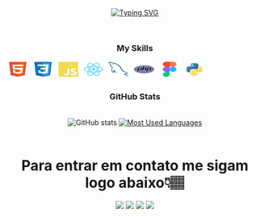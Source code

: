<div align="center">

<div align="center">
  <a href="https://git.io/typing-svg">
    <img src="https://readme-typing-svg.demolab.com?font=Arial+Code&weight=500&size=22&pause=1000&color=FFF&center=true&vCenter=true&random=false&width=524&lines=Welcome+to+my+profile!" alt="Typing SVG">
  </a>

##

<div style="text-align: center;">
  <h3 style="text-align: left; display: inline-block;">My Skills</h3>
</div>

<div style="display: flex; gap: 10px; align-items: center;">
  <img alt="HTML5" src="https://raw.githubusercontent.com/devicons/devicon/master/icons/html5/html5-original.svg" height="30" width="40" />
  <img alt="CSS3" src="https://raw.githubusercontent.com/devicons/devicon/master/icons/css3/css3-original.svg" height="30" width="40" />
  <img alt="JavaScript" src="https://raw.githubusercontent.com/devicons/devicon/master/icons/javascript/javascript-plain.svg" height="30" width="40" />
  <img alt="React" src="https://raw.githubusercontent.com/devicons/devicon/master/icons/react/react-original.svg" height="30" width="40" />
  <img alt="MySQL" src="https://raw.githubusercontent.com/devicons/devicon/master/icons/mysql/mysql-original.svg" height="30" width="40" />
  <img alt="PHP" src="https://raw.githubusercontent.com/devicons/devicon/master/icons/php/php-original.svg" height="30" width="40" />
  <img alt="Figma" src="https://raw.githubusercontent.com/devicons/devicon/master/icons/figma/figma-original.svg" height="30" width="40" />
  <img alt="Python" src="https://raw.githubusercontent.com/devicons/devicon/master/icons/python/python-original.svg" height="30" width="40" />
</div>

  ##

<div style="text-align: center;">
  <h3>GitHub Stats</h3>
  <br>
  <img 
    src="https://github-readme-stats-git-masterrstaa-rickstaa.vercel.app/api?username=K4U4S4NT0S&hide_title=true&show_icons=true&include_all_commits=true&count_private=true&line_height=25&hide=issues&bg_color=000&title_color=FFF&text_color=FFF&border_radius=3&border_color=FFF&icon_color=FFF&theme=jolly" 
    alt="GitHub stats" 
    style="margin-bottom: 20px;"
  >

  <a href="https://github.com/K4U4S4NT0S/github-readme-stats" target="_blank" rel="noopener noreferrer">
    <img 
      src="https://github-readme-stats-git-masterrstaa-rickstaa.vercel.app/api/top-langs/?username=K4U4S4NT0S&line_height=10&card_width=290&layout=compact&hide_title=false&count_private=true&langs_count=4&show_icons=true&title_color=FFF&bg_color=000&text_color=FFF&border_radius=3&border_color=FFF&count_private=true" 
      alt="Most Used Languages"
    >
  </a>
</div>


  ##

<h1> Para entrar em contato me sigam logo abaixo👇🏽 </h1>
<div>
<a href="https://instagram.com/_usantus" target="_blank"><img src="https://img.shields.io/badge/-Instagram-%23E4405F?style=for-the-badge&logo=instagram&logoColor=white" target="_blank"></a>
<a href="https://discord.gg/<AOGUS>#8858" target="_blank"><img src="https://img.shields.io/badge/Discord-7289DA?style=for-the-badge&logo=discord&logoColor=white" target="_blank"></a> 
<a href = "mailto:kauasantos0p7@gmail.com"><img src="https://img.shields.io/badge/-Gmail-%23333?style=for-the-badge&logo=gmail&logoColor=white" target="_blank"></a>
  <a href="https://www.linkedin.com/in/kauã-santos-22b577228as3250" target="_blank"><img src="https://img.shields.io/badge/-LinkedIn-%230077B5?style=for-the-badge&logo=linkedin&logoColor=white" target="_blank"></a> 
 
</div>
